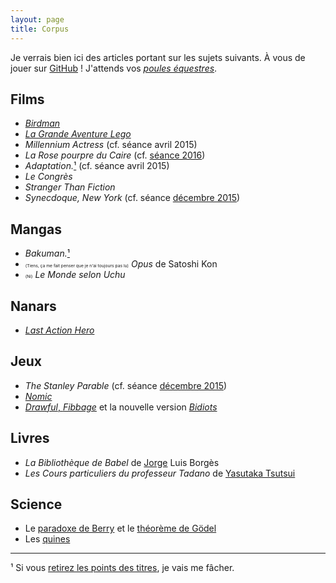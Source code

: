 ```yaml
---
layout: page
title: Corpus
---
```


Je verrais bien ici des articles portant sur les sujets suivants. À vous de jouer sur [GitHub](https://github.com/jilljenn/club-meta/new/gh-pages) ! J'attends vos [*poules équestres*](https://github.com/jilljenn/club-meta/pulls).

## Films

* [*Birdman*](/2015/03/02/birdman/)
* [*La Grande Aventure Lego*](/2015/03/13/la-grande-aventure-lego/)
* *Millennium Actress* (cf. séance avril 2015)
* *La Rose pourpre du Caire* (cf. [séance 2016](http://localhost:4000/2016/12/12/club-meta-2016/))
* *Adaptation.*[¹](#note1) (cf. séance avril 2015)
* *Le Congrès*
* *Stranger Than Fiction*
* *Synecdoque, New York* (cf. séance [décembre 2015](/2015/12/08/club-meta/))

## Mangas

* *Bakuman.*[¹](#note1)
* <small><small><small><small>(Tiens, ça me fait penser que je n'ai toujours pas lu)</small></small></small></small> *Opus* de Satoshi Kon
* <small><small><small><small>(Ni)</small></small></small></small> *Le Monde selon Uchu*

## Nanars

* [*Last Action Hero*](https://www.rottentomatoes.com/m/last_action_hero)

## Jeux

* *The Stanley Parable* (cf. séance [décembre 2015](/2015/12/08/club-meta/))
* [*Nomic*](https://fr.wikipedia.org/wiki/Nomic)
* [*Drawful*, *Fibbage*](http://club-meta.fr/2015/05/13/drawful/) et la nouvelle version [*Bidiots*](http://www.neogaf.com/forum/showthread.php?t=1120070)

## Livres

* *La Bibliothèque de Babel* de [Jorge](http://webdam.inria.fr/Jorge/) Luis Borgès
* *Les Cours particuliers du professeur Tadano* de [Yasutaka Tsutsui](http://vie.jill-jenn.net/2013/09/24/yasutaka-tsutsui/)

## Science

* Le [paradoxe de Berry](http://fr.wikipedia.org/wiki/Paradoxe_de_Berry) et le [théorème de Gödel](http://www.yann-ollivier.org/goedel/goedel)
* Les [quines](http://fr.wikipedia.org/wiki/Quine_(informatique))

<hr />

<a id="note1">¹</a> Si vous [retirez les points des titres](/2015/03/02/art-decrire-les-titres/), je vais me fâcher.
